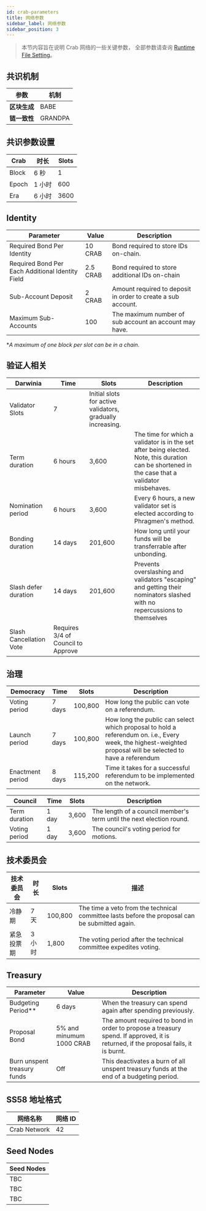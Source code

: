 ```yaml
---
id: crab-parameters
title: 网络参数
sidebar_label: 网络参数
sidebar_position: 3
---
```


> 本节内容旨在说明 Crab 网络的一些关键参数， 全部参数请查询 [Runtime File Setting](https://github.com/darwinia-network/darwinia/blob/master/runtime/crab/src/lib.rs)。

## 共识机制

| 参数          | 机制   |
| ------------- | ------|
| **区块生成**   | BABE    |
| **链一致性**  | GRANDPA |

## 共识参数设置

| Crab     | 时长     | Slots |
| -------- | ---------| ----- |
| Block    | 6 秒     | 1     |
| Epoch    | 1 小时    | 600   |
| Era      | 6 小时    | 3600 |

## Identity

| Parameter                                        | Value     | Description                                                  |
| ------------------------------------------------ | --------- | ------------------------------------------------------------ |
| Required Bond Per Identity                       | 10 CRAB  | Bond required to store IDs on-chain.                         |
| Required Bond Per Each Additional Identity Field | 2.5 CRAB | Bond required to store additional IDs on-chain               |
| Sub-Account Deposit                              | 2 CRAB   | Amount required to deposit in order to create a sub account. |
| Maximum Sub-Accounts                             | 100       | The maximum number of sub account an account may have.       |

**A maximum of one block per slot can be in a chain.*

## 验证人相关

| Darwinia                | Time                               | Slots                                                      | Description                                                                                                                                      |
| ----------------------- | ---------------------------------- | ---------------------------------------------------------- | ------------------------------------------------------------------------------------------------------------------------------------------------ |
| Validator Slots         | 7                                  | Initial slots for active validators, gradually increasing. |                                                                                                                                                  |
| Term duration           | 6 hours                            | 3,600                                                      | The time for which a validator is in the set after being elected. Note,  this duration can be shortened in the case that a validator misbehaves. |
| Nomination period       | 6 hours                            | 3,600                                                      | Every 6 hours, a new validator set is elected according to Phragmen's method.                                                                    |
| Bonding duration        | 14 days                            | 201,600                                                    | How long until your funds will be transferrable after unbonding.                                                                                 |
| Slash defer duration    | 14 days                            | 201,600                                                    | Prevents overslashing and validators "escaping" and getting their nominators slashed with no repercussions to themselves                         |
| Slash Cancellation Vote | Requires 3/4 of Council to Approve |                                                            |                                                                                                                                                  |

## 治理 

| Democracy        | Time   | Slots   | Description                                                                                                                                                  |
| ---------------- | ------ | ------- | ------------------------------------------------------------------------------------------------------------------------------------------------------------ |
| Voting period    | 7 days | 100,800 | How long the public can vote on a referendum.                                                                                                                |
| Launch period    | 7 days | 100,800 | How long the public can select which proposal to hold a referendum on. i.e., Every week, the highest-weighted proposal will be selected to have a referendum |
| Enactment period | 8 days | 115,200 | Time it takes for a successful referendum to be implemented on the network.                                                                                  |

| Council       | Time  | Slots | Description                                                          |
| ------------- | ----- | ----- | -------------------------------------------------------------------- |
| Term duration | 1 day | 3,600 | The length of a council member's term until the next election round. |
| Voting period | 1 day | 3,600 | The council's voting period for motions.                             |

## 技术委员会

| 技术委员会     | 时长    | Slots   | 描述                                                                                    |
| -------------| ------- | ------- | ---------------------------------------------------------------------------------------------- |
| 冷静期        | 7 天    | 100,800 | The time a veto from the technical committee lasts before the proposal can be submitted again. |
| 紧急投票期     | 3 小时  | 1,800   | The voting period after the technical committee expedites voting.                              |

## Treasury

| Parameter                   | Value                     | Description                                                                                                                        |
| --------------------------- | ------------------------- | ---------------------------------------------------------------------------------------------------------------------------------- |
| Budgeting Period**          | 6 days                    | When the treasury can spend again after spending previously.                                                                       |
| Proposal Bond               | 5% and minumum 1000 CRAB | The amount required to bond in order to propose a treasury spend. If approved, it is returned, if the proposal fails, it is burnt. |
| Burn unspent treasury funds | Off                       | This deactivates a burn of all  unspent treasury funds at the end of a budgeting period.                                           |

## SS58 地址格式

| 网络名称       | 网络 ID |
| ------------- | -------|
| Crab Network  | 42     |

## Seed Nodes

| Seed Nodes |
| ---------- |
| TBC        |
| TBC        |
| TBC        |
